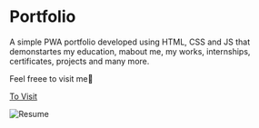 # Portfolio

A simple PWA portfolio developed using HTML, CSS and JS that demonstartes my education, mabout me, my works, internships, certificates, projects and many more.

Feel freee to visit me🤗

[To Visit](https://hritikdoshi.github.io/Portfolio/)

![Resume](https://user-images.githubusercontent.com/66552063/122596698-e3721900-d087-11eb-8bca-94c3bc59ad3b.png)
